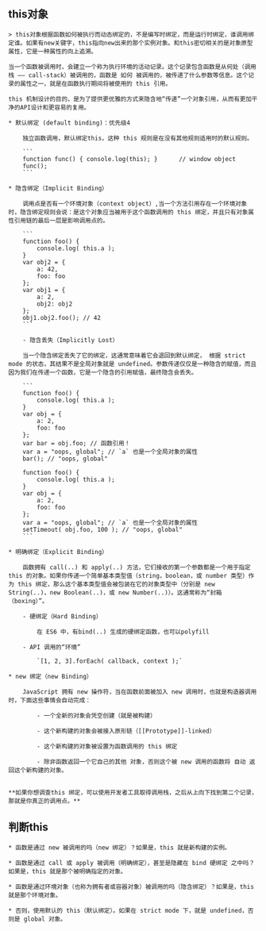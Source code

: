 ## this对象

    > this对象根据函数如何被执行而动态绑定的，不是编写时绑定，而是运行时绑定，谁调用绑定谁。如果有new关键字，this指向new出来的那个实例对象。和this密切相关的是对象原型属性，它是一种属性的向上追溯。

    当一个函数被调用时，会建立一个称为执行环境的活动记录。这个记录包含函数是从何处（调用栈 —— call-stack）被调用的，函数是 如何 被调用的，被传递了什么参数等信息。这个记录的属性之一，就是在函数执行期间将被使用的 this 引用。
    
    this 机制设计的目的，是为了提供更优雅的方式来隐含地“传递”一个对象引用，从而有更加干净的API设计和更容易的复用。

    * 默认绑定 (default binding)：优先级4

        独立函数调用，默认绑定this，这种 this 规则是在没有其他规则适用时的默认规则。

        ```
        function func() { console.log(this); }      // window object
        func();
        ```

    * 隐含绑定（Implicit Binding）

        调用点是否有一个环境对象（context object）,当一个方法引用存在一个环境对象时，隐含绑定规则会说：是这个对象应当被用于这个函数调用的 this 绑定，并且只有对象属性引用链的最后一层是影响调用点的。

        ```
        function foo() {
            console.log( this.a );
        }
        var obj2 = {
            a: 42,
            foo: foo
        };
        var obj1 = {
            a: 2,
            obj2: obj2
        };
        obj1.obj2.foo(); // 42
        ```

        - 隐含丢失（Implicitly Lost）

        当一个隐含绑定丢失了它的绑定，这通常意味着它会退回到默认绑定， 根据 strict mode 的状态，其结果不是全局对象就是 undefined。参数传递仅仅是一种隐含的赋值，而且因为我们在传递一个函数，它是一个隐含的引用赋值，最终隐含会丢失。

        ```
        function foo() {
            console.log( this.a );
        }
        var obj = {
            a: 2,
            foo: foo
        };
        var bar = obj.foo; // 函数引用！
        var a = "oops, global"; // `a` 也是一个全局对象的属性
        bar(); // "oops, global"

        function foo() {
            console.log( this.a );
        }
        var obj = {
            a: 2,
            foo: foo
        };
        var a = "oops, global"; // `a` 也是一个全局对象的属性
        setTimeout( obj.foo, 100 ); // "oops, global"
        ```

    * 明确绑定（Explicit Binding）

        函数拥有 call(..) 和 apply(..) 方法，它们接收的第一个参数都是一个用于指定 this 的对象。如果你传递一个简单基本类型值（string，boolean，或 number 类型）作为 this 绑定，那么这个基本类型值会被包装在它的对象类型中（分别是 new String(..)，new Boolean(..)，或 new Number(..)）。这通常称为“封箱（boxing）”。

        - 硬绑定（Hard Binding）

            在 ES6 中，有bind(..) 生成的硬绑定函数，也可以polyfill

        - API 调用的“环境”

            `[1, 2, 3].forEach( callback, context );`

    * new 绑定（new Binding）

        JavaScript 拥有 new 操作符，当在函数前面被加入 new 调用时，也就是构造器调用时，下面这些事情会自动完成：

            - 一个全新的对象会凭空创建（就是被构建）

            - 这个新构建的对象会被接入原形链（[[Prototype]]-linked）

            - 这个新构建的对象被设置为函数调用的 this 绑定

            - 除非函数返回一个它自己的其他 对象，否则这个被 new 调用的函数将 自动 返回这个新构建的对象。


    **如果你想调查this 绑定，可以使用开发者工具取得调用栈，之后从上向下找到第二个记录，那就是你真正的调用点。**

## 判断this

    * 函数是通过 new 被调用的吗（new 绑定）？如果是，this 就是新构建的实例。

    * 函数是通过 call 或 apply 被调用（明确绑定），甚至是隐藏在 bind 硬绑定 之中吗？如果是，this 就是那个被明确指定的对象。

    * 函数是通过环境对象（也称为拥有者或容器对象）被调用的吗（隐含绑定）？如果是，this 就是那个环境对象。

    * 否则，使用默认的 this（默认绑定）。如果在 strict mode 下，就是 undefined，否则是 global 对象。